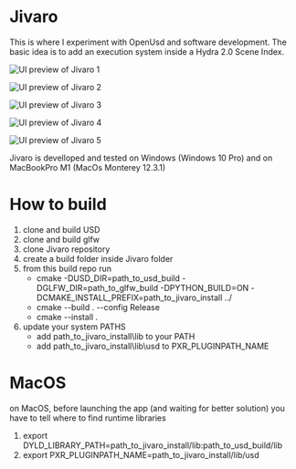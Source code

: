 # Jivaro

This is where I experiment with OpenUsd and software development.
The basic idea is to add an execution system inside a Hydra 2.0 Scene Index.


![UI preview of Jivaro 1](NGlfc5s1.gif)

![UI preview of Jivaro 2](1C3Tsa1W.gif)

![UI preview of Jivaro 3](09c9751i.gif)

![UI preview of Jivaro 4](frEI1ERm.gif)

![UI preview of Jivaro 5](Qp39YGzu.gif)


Jivaro is develloped and tested on Windows (Windows 10 Pro) and on MacBookPro M1 (MacOs Monterey 12.3.1)

# How to build
1. clone and build USD
2. clone and build glfw
3. clone Jivaro repository
4. create a build folder inside Jivaro folder
5. from this build repo run
    - cmake -DUSD_DIR=path_to_usd_build -DGLFW_DIR=path_to_glfw_build -DPYTHON_BUILD=ON -DCMAKE_INSTALL_PREFIX=path_to_jivaro_install ../
    - cmake --build . --config Release
    - cmake --install .
6. update your system PATHS
    - add path_to_jivaro_install\lib to your PATH
    - add path_to_jivaro_install\lib\usd to PXR_PLUGINPATH_NAME


# MacOS 
on MacOS, before launching the app (and waiting for better solution) you have to tell where to find runtime libraries

1. export DYLD_LIBRARY_PATH=path_to_jivaro_install/lib:path_to_usd_build/lib               
2. export PXR_PLUGINPATH_NAME=path_to_jivaro_install/lib/usd


